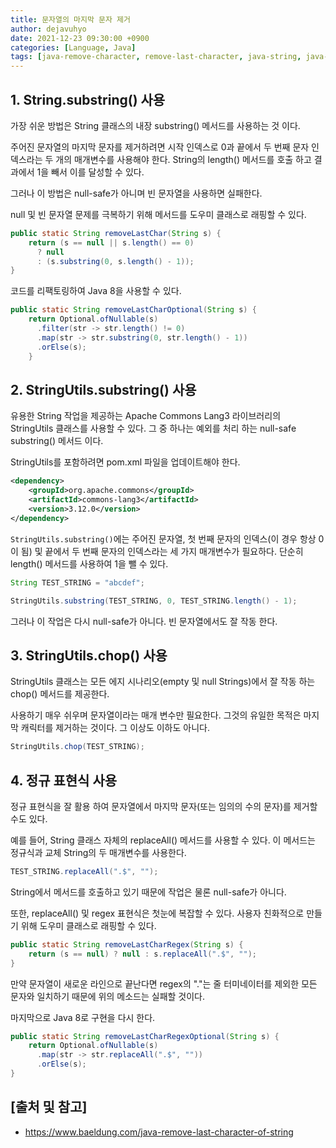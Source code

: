```yaml
---
title: 문자열의 마지막 문자 제거
author: dejavuhyo
date: 2021-12-23 09:30:00 +0900
categories: [Language, Java]
tags: [java-remove-character, remove-last-character, java-string, java-substring, java-chop, java-replaceall, 자바-문자-제거, 문자-제거]
---
```


## 1. String.substring() 사용
가장 쉬운 방법은 String 클래스의 내장 substring() 메서드를 사용하는 것 이다.

주어진 문자열의 마지막 문자를 제거하려면 시작 인덱스로 0과 끝에서 두 번째 문자 인덱스라는 두 개의 매개변수를 사용해야 한다. String의 length() 메서드를 호출 하고 결과에서 1을 빼서 이를 달성할 수 있다.

그러나 이 방법은 null-safe가 아니며 빈 문자열을 사용하면 실패한다.

null 및 빈 문자열 문제를 극복하기 위해 메서드를 도우미 클래스로 래핑할 수 있다.

```java
public static String removeLastChar(String s) {
    return (s == null || s.length() == 0)
      ? null 
      : (s.substring(0, s.length() - 1));
}
```

코드를 리팩토링하여 Java 8을 사용할 수 있다.

```java
public static String removeLastCharOptional(String s) {
    return Optional.ofNullable(s)
      .filter(str -> str.length() != 0)
      .map(str -> str.substring(0, str.length() - 1))
      .orElse(s);
    }
```

## 2. StringUtils.substring() 사용
유용한 String 작업을 제공하는 Apache Commons Lang3 라이브러리의 StringUtils 클래스를 사용할 수 있다. 그 중 하나는 예외를 처리 하는 null-safe substring() 메서드 이다.

StringUtils를 포함하려면 pom.xml 파일을 업데이트해야 한다.

```xml
<dependency>
    <groupId>org.apache.commons</groupId>
    <artifactId>commons-lang3</artifactId>
    <version>3.12.0</version>
</dependency>
```

```StringUtils.substring()```에는 주어진 문자열, 첫 번째 문자의 인덱스(이 경우 항상 0이 됨) 및 끝에서 두 번째 문자의 인덱스라는 세 가지 매개변수가 필요하다. 단순히 length() 메서드를 사용하여 1을 뺄 수 있다.

```java
String TEST_STRING = "abcdef";

StringUtils.substring(TEST_STRING, 0, TEST_STRING.length() - 1);
```

그러나 이 작업은 다시 null-safe가 아니다. 빈 문자열에서도 잘 작동 한다.

## 3. StringUtils.chop() 사용
StringUtils 클래스는 모든 에지 시나리오(empty 및 null Strings)에서 잘 작동 하는 chop() 메서드를 제공한다.

사용하기 매우 쉬우며 문자열이라는 매개 변수만 필요한다. 그것의 유일한 목적은 마지막 캐릭터를 제거하는 것이다. 그 이상도 이하도 아니다.

```java
StringUtils.chop(TEST_STRING);
```

## 4. 정규 표현식 사용
정규 표현식을 잘 활용 하여 문자열에서 마지막 문자(또는 임의의 수의 문자)를 제거할 수도 있다.

예를 들어, String 클래스 자체의 replaceAll() 메서드를 사용할 수 있다. 이 메서드는 정규식과 교체 String의 두 매개변수를 사용한다.

```java
TEST_STRING.replaceAll(".$", "");
```

String에서 메서드를 호출하고 있기 때문에 작업은 물론 null-safe가 아니다.

또한, replaceAll() 및 regex 표현식은 첫눈에 복잡할 수 있다. 사용자 친화적으로 만들기 위해 도우미 클래스로 래핑할 수 있다.

```java
public static String removeLastCharRegex(String s) {
    return (s == null) ? null : s.replaceAll(".$", "");
}
```

만약 문자열이 새로운 라인으로 끝난다면 regex의 "."는 줄 터미네이터를 제외한 모든 문자와 일치하기 때문에 위의 메소드는 실패할 것이다.

마지막으로 Java 8로 구현을 다시 한다.

```java
public static String removeLastCharRegexOptional(String s) {
    return Optional.ofNullable(s)
      .map(str -> str.replaceAll(".$", ""))
      .orElse(s);
}
```

## [출처 및 참고]
* <https://www.baeldung.com/java-remove-last-character-of-string>
